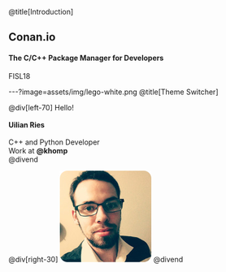@title[Introduction]
## Conan.io

#### The C/C++ Package Manager for Developers

FISL18

---?image=assets/img/lego-white.png
@title[Theme Switcher]

@div[left-70]
Hello!
<br>
<br>
**Uilian Ries**
<br>
<br>
C++ and Python Developer
<br>
Work at **@khomp**
<br>
@divend

@div[right-30]
![me](assets/img/me.png)
@divend
